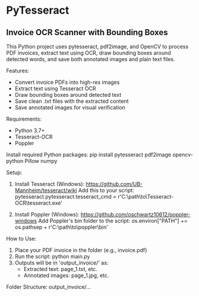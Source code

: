 # PyTesseract
Invoice OCR Scanner with Bounding Boxes
---------------------------------------

This Python project uses pytesseract, pdf2image, and OpenCV to process PDF invoices, extract text using OCR, draw bounding boxes around detected words, and save both annotated images and plain text files.

Features:
- Convert invoice PDFs into high-res images
- Extract text using Tesseract OCR
- Draw bounding boxes around detected text
- Save clean .txt files with the extracted content
- Save annotated images for visual verification

Requirements:
- Python 3.7+
- Tesseract-OCR
- Poppler

Install required Python packages:
pip install pytesseract pdf2image opencv-python Pillow numpy

Setup:
1. Install Tesseract (Windows):
   https://github.com/UB-Mannheim/tesseract/wiki
   Add this to your script:
   pytesseract.pytesseract.tesseract_cmd = r'C:\path\to\Tesseract-OCR\tesseract.exe'

2. Install Poppler (Windows):
   https://github.com/oschwartz10612/poppler-windows
   Add Poppler's bin folder to the script:
   os.environ["PATH"] += os.pathsep + r'C:\path\to\poppler\bin'

How to Use:
1. Place your PDF invoice in the folder (e.g., invoice.pdf)
2. Run the script:
   python main.py
3. Outputs will be in 'output_invoice/' as:
   - Extracted text: page_1.txt, etc.
   - Annotated images: page_1.jpg, etc.

Folder Structure:
output_invoice/...
